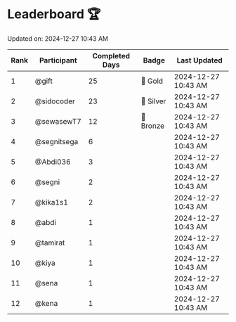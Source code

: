 # Leaderboard 🏆

Updated on: 2024-12-27 10:43 AM

| Rank | Participant       | Completed Days | Badge      | Last Updated         |
|------|-------------------|----------------|------------|----------------------|
| 1    | @gift             | 25             | 🏅 Gold     | 2024-12-27 10:43 AM |
| 2    | @sidocoder        | 23             | 🥈 Silver   | 2024-12-27 10:43 AM |
| 3    | @sewasewT7        | 12             | 🥉 Bronze   | 2024-12-27 10:43 AM |
| 4    | @segnitsega       | 6              |            | 2024-12-27 10:43 AM |
| 5    | @Abdi036          | 3              |            | 2024-12-27 10:43 AM |
| 6    | @segni            | 2              |            | 2024-12-27 10:43 AM |
| 7    | @kika1s1          | 2              |            | 2024-12-27 10:43 AM |
| 8    | @abdi             | 1              |            | 2024-12-27 10:43 AM |
| 9    | @tamirat          | 1              |            | 2024-12-27 10:43 AM |
| 10   | @kiya             | 1              |            | 2024-12-27 10:43 AM |
| 11   | @sena             | 1              |            | 2024-12-27 10:43 AM |
| 12   | @kena             | 1              |            | 2024-12-27 10:43 AM |
